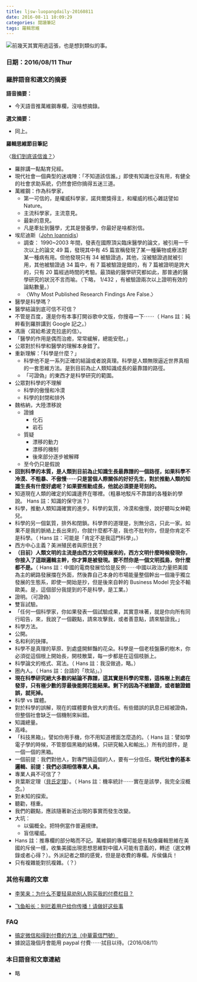 ```yaml
---
title: ljsw-luopangdaily-20160811
date: 2016-08-11 10:09:29
categories: 閱讀筆記
tags: 羅輯思維
---
```


![前幾天其實用過這張，也是想到類似的事。](https://c5.staticflickr.com/9/8623/28861798876_3423fa4a31.jpg)

### 日期：2016/08/11 Thur

### 羅胖語音和選文的摘要

**語音摘要：**

- 今天語音推萬維鋼專欄，沒啥想摘錄。

**選文摘要：**

- 同上。


**羅輯思維節目筆記**

〈[我们到底该信谁？](http://v.youku.com/v_show/id_XMTY4MDI5NzQzMg==.html?f=286842&from=sub-y1.9-3.1)〉
- 羅胖講一點點育兒經。
- 現代社會一個典型的迷魂陣：「不知道該信誰。」即使有知識也沒有用，有健全的社會求助系統，仍然會把你搞得五迷三道。
- 萬維鋼：作為科學家，
    - 第一可信的，是權威科學家，諾貝爾獎得主，和權威的核心雜誌譬如 Nature。
    - 主流科學家，主流意見。
    - 最新的意見。
    - 凡是牽扯到醫學，尤其是營養學，你最好是啥都別信。
- 埃尼迪斯（[John Ioannidis](https://en.wikipedia.org/wiki/John_Ioannidis)）
    - 調查： 1990~2003 年間，發表在國際頂尖臨床醫學的論文，被引用一千次以上的論文 49 篇，發現其中有 45 篇宣稱發現了某一種藥物或療法對某一種病有用。但他發現只有 34 被驗證過，其他，沒被驗證過就被引用，其他被驗證過 34 篇中，有 7 篇被驗證是錯的，有 7 篇被證明是誇大的，只有 20 篇經過時間的考驗。最頂級的醫學研究都如此，那普通的醫學研究的狀況不言而喻。（下略， 1/432 ，有被驗證兩次以上證明有效的論點數量。）
    - 〈Why Most Published Research Findings Are False.〉
- 醫學是科學嗎？
- 醫學結論到底可信不可信？
- 不管是百度，還是你有本事打開谷歌中文版，你搜尋一下⋯⋯（ Hans 註：純粹看到羅胖講到 Google 記之。）
- 馮唐〈寫給希波克拉底的信〉。
- 「醫學的作用是偶而治癒，常常緩解，總能安慰。」
- 公眾對於科學和醫學的理解本身錯了。
- 重新理解：「科學是什麼？」
    - 科學他不是一系列正確的結論或者說真理。科學是人類無限逼近世界真相的一套思維方法。是到目前為止人類知識成長的最靠譜的路徑。
    - 「可證偽」的東西才是科學研究的範圍。
- 公眾對科學的不理解
    - 科學的傲慢和冷漠
    - 科學的封閉和排外
- 魏格納，大陸漂移說
    - 證據
        - 化石
        - 岩石
    - 質疑
        - 漂移的動力
        - 漂移的機制
        - 後來部分逐步被解釋
    - 至今仍只是假說
- **回到科學的本質，是人類到目前為止知識生長最靠譜的一個路徑，如果科學不冷漠、不粗暴、不傲慢⋯⋯只是當個人際關係的好好先生，對於推動人類的知識生長有什麼好處呢？如果要推動成長，他就必須要是苛刻的。**
- 知道現在人類的確定的知識邊界在哪裡。（粗暴地駁斥不靠譜的各種新的學說。 Hans 註：知識的保守派？）
- 科學，推動人類知識確實的進步。科學的氣質，冷漠和傲慢，說好聽叫女神範兒。
- 科學的另一個氣質，排外和閉鎖。科學界的道理是，別無分店，只此一家。如果不是我的脈絡上長出來的，你就什麼都不是，我也不批判你，但是你肯定不是科學。（ Hans 註：可能是「肯定不是我這門科學」。）
- 西方中心主義？美洲殖民者與原住民？
- **（目前）人類文明的主流是由西方文明發展來的，西方文明什麼時候發現你，你接入了這跟邏輯主幹，你才算是被發現。要不然你是一個文明孤島，你什麼都不是。**（ Hans 註：中國的電商發展恰恰是反例⋯⋯中國以政治力量把美國為主的網路發展擋在外面，然後靠自己本身的市場能量整個幹出一個幾乎獨立發展的生態系，即使一開始是抄，但是後來自幹的 Business Model 完全不輸歐美。是，這個部分我提到的不是科學，是工業。）
- 證明。（可證偽）
- 雙盲試驗。
- 「任何一個科學家，你如果發表一個試驗成果，其實意味著，就是你向所有同行昭告，來，我說了一個觀點，請來攻擊我，或者善意點，請來驗證我。」
- 科學方法。
- 公開。
- 名和利的抉擇。
- 科學不是真理的草原、到處盛開鮮豔的花朵。科學是一個老枝盤藤的樹木，你必須從這個根上開始長，開枝散葉，每一步都是在這個枝脈上。
- 科學論文的格式、寫法。（ Hans 註：我沒做過，略。）
- 圈內人。（ Hans 註：台語的「坎站」。）
- **現在科學研究絕大多數的結論不靠譜，這其實是科學的常態，這株樹上到處在發芽，只有極少數的芽最後能開花能結果。剩下的因為不被驗證，或者驗證錯誤，就死掉。**
- 科學 vs 媒體。
- 對於科學的誤解，現在的媒體要負很大的責任。有些錯誤的訊息已經被證偽，但整個社會缺乏一個機制來糾錯。
- 知識總量。
- 高峰。
- 「科技黑箱」。譬如你用手機，你不用知道裡面怎麼造的。（ Hans 註：譬如學電子學的時候，不管那個黑箱的結構，只研究輸入和輸出。）所有的部件，是一個一個的黑箱。
- 一個前提：我們對他人，對專門搞這個的人，要有一分信任。**現代社會的基本邏輯、前提：我們必須相信專業人員。**
- 專業人員不可信了？
- 貝葉斯定理（[貝氏定理](https://zh.wikipedia.org/wiki/%E8%B4%9D%E5%8F%B6%E6%96%AF%E5%AE%9A%E7%90%86)）。（ Hans 註：機率統計⋯⋯實在是該學，我完全沒概念。）
- 對未知的探索。
- 聽勸，穩重。
- 我們的觀點，應該隨著新近出現的事實而發生改變。
- 大坑：
    - 以偏概全。把特例當作普遍規律。
    - 盲信權威。
- Hans 註：推專欄的部分略而不記。萬維鋼的專欄可能是有點像羅輯思維在美國的斥侯一樣，收集美國出現思想思維對中國人可能有意義的，轉述（選文轉錄或者心得？）。外派記者之類的感覺，但是是收費的專欄。斥侯傭兵！
- 只有複雜能對抗複雜。（？）


### 其他有趣的文章
- [李笑来：为什么不要轻易劝别人购买我的付费栏目？](http://mp.weixin.qq.com/s?__biz=MzAxNzI4MTMwMw==&mid=2651630122&idx=1&sn=f114dde9b78d6e25d5b25465455afca1#rd)

- [飞鱼船长：别拦着用户给你传播！请做好这些事](https://mp.weixin.qq.com/s?__biz=MzAxNzE3Njg5NQ%3D%3D&mid=2651052196&idx=1&sn=8b4cb5d25debf0c7810235d81edeacaf)


### FAQ
- [搞定微信和得到付費的方法（中華電信門號）](http://hanscholem.tw/2016/07/22/WeChat-Go/)
- 據說這幾個月會能用 paypal 付費⋯⋯拭目以待。（2016/08/11）


### 本日語音和文章連結
- 略
